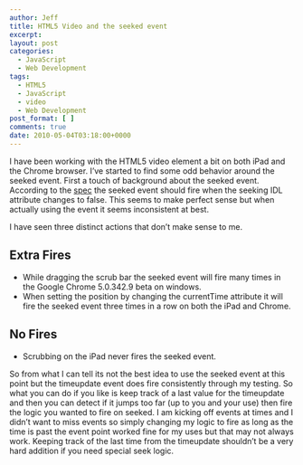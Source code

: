 ```yaml
---
author: Jeff
title: HTML5 Video and the seeked event
excerpt:
layout: post
categories:
  - JavaScript
  - Web Development
tags:
  - HTML5
  - JavaScript
  - video
  - Web Development
post_format: [ ]
comments: true
date: 2010-05-04T03:18:00+0000
---
```

I have been working with the HTML5 video element a bit on both iPad and the Chrome browser. I’ve started to find some odd behavior around the seeked event. First a touch of background about the seeked event. According to the [spec][1] the seeked event should fire when the seeking IDL attribute changes to false. This seems to make perfect sense but when actually using the event it seems inconsistent at best.

I have seen three distinct actions that don’t make sense to me.  


## Extra Fires

*   While dragging the scrub bar the seeked event will fire many times in the Google Chrome 5.0.342.9 beta on windows.
*   When setting the position by changing the currentTime attribute it will fire the seeked event three times in a row on both the iPad and Chrome.

## No Fires

*   Scrubbing on the iPad never fires the seeked event.

So from what I can tell its not the best idea to use the seeked event at this point but the timeupdate event does fire consistently through my testing. So what you can do if you like is keep track of a last value for the timeupdate and then you can detect if it jumps too far (up to you and your use) then fire the logic you wanted to fire on seeked. I am kicking off events at times and I didn’t want to miss events so simply changing my logic to fire as long as the time is past the event point worked fine for my uses but that may not always work. Keeping track of the last time from the timeupdate shouldn’t be a very hard addition if you need special seek logic.

 [1]: http://www.whatwg.org/specs/web-apps/current-work/multipage/video.html#mediaevents
